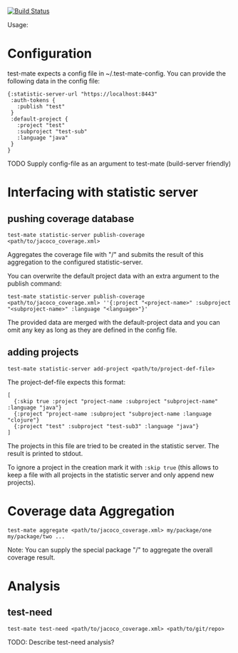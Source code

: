 [![Build Status](https://travis-ci.org/freiheit-com/test-mate.svg?branch=master)](https://travis-ci.org/freiheit-com/test-mate)

Usage:

# Configuration

test-mate expects a config file in ~/.test-mate-config.
You can provide the following data in the config file:

    {:statistic-server-url "https://localhost:8443"
     :auth-tokens {
       :publish "test"
     }
     :default-project {
       :project "test"
       :subproject "test-sub"
       :language "java"
     }
    }

TODO Supply config-file as an argument to test-mate (build-server friendly)

# Interfacing with statistic server

## pushing coverage database

    test-mate statistic-server publish-coverage <path/to/jacoco_coverage.xml>

Aggregates the coverage file with "/" and submits the result of this aggregation to
the configured statistic-server.

You can overwrite the default project data with an extra argument to the publish command:

    test-mate statistic-server publish-coverage <path/to/jacoco_coverage.xml> ''{:project "<project-name>" :subproject "<subproject-name>" :language "<language>"}'

The provided data are merged with the default-project data and you can omit any key as long as they are defined
in the config file.

## adding projects

    test-mate statistic-server add-project <path/to/project-def-file>

The project-def-file expects this format:

    [
      {:skip true :project "project-name :subproject "subproject-name" :language "java"}
      {:project "project-name :subproject "subproject-name :language "clojure"}
      {:project "test" :subproject "test-sub3" :language "java"}
    ]

The projects in this file are tried to be created in the statistic server. The result
is printed to stdout.

To ignore a project in the creation mark it with `:skip true` (this allows to keep
a file with all projects in the statistic server and only append new projects).

# Coverage data Aggregation

    test-mate aggregate <path/to/jacoco_coverage.xml> my/package/one my/package/two ...

Note: You can supply the special package "/" to aggregate the overall coverage result.

# Analysis

## test-need

    test-mate test-need <path/to/jacoco_coverage.xml> <path/to/git/repo>

TODO: Describe test-need analysis?
